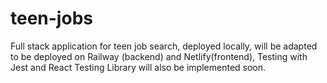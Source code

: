 # teen-jobs

Full stack application for teen job search, deployed locally, will be adapted to be deployed on Railway (backend) and Netlify(frontend), Testing with Jest and React Testing Library will also be implemented soon.

